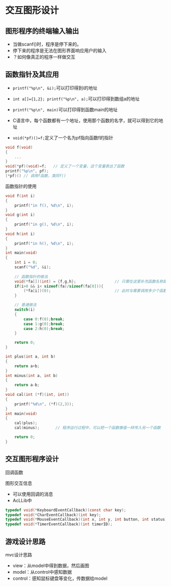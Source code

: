 <!--
 * @Date: 2020-07-19 13:04:32
 * @Author: Dai Zhechen
 * @Github: https://github.com/zhechendai
 * @LastEditTime: 2020-07-19 14:41:39
 * @Copyright ©️ 2020 Dai Zhechen. All Rights Reserved.
--> 

交互图形设计
====

图形程序的终端输入输出
----

* 当做scanf()时，程序是停下来的。
* 停下来的程序是无法在图形界面响应用户的输入
* ？如何像真正的程序一样做交互

函数指针及其应用
----

* `printf("%p\n", &i);`可以打印得到i的地址
* `int a[]={1,2}; printf("%p\n", a);`可以打印得到数组a的地址
* `printf("%p\n", main)`可以打印得到函数main的地址

* C语言中，每个函数都有一个地址，使用那个函数的名字，就可以得到它的地址
* `void(*pf)()=f;`定义了一个名为pf指向函数f的指针

```c
void f(void)
{
    ...
}
void(*pf)(void)=f;   // 定义了一个变量，这个变量表达了函数
printf("%p\n", pf);
(*pf)() // 调用f函数，类同f()
```

函数指针的使用

```c
void f(int i)
{
    printf("in f(), %d\n", i);
}
void g(int i)
{
    printf("in g(), %d\n", i);
}
void h(int i)
{
    printf("in h(), %d\n", i);
}
int main(void)
{
    int i = 0;
    scanf("%d", &i);
    
    // 函数指针的做法
    void(*fa[])(int) = {f,g,h};                 // 只需在这里补充函数名称即可 
    if(i>0 && i< sizeof(fa)/sizeof(fa[0])){
        (*fa[i])(0);                            // 此时与需要调用多少个函数无关 
    }

    // 普通做法
    switch(i)
    {
        case 0:f(0);break;
        case 1:g(0);break;
        case 2:h(0);break;
    }

    return 0;
}
```

```c
int plus(int a, int b)
{
    return a+b;
}
int minus(int a, int b)
{
    return a-b;
}
void cal(int (*f)(int, int))
{
    printf("%d\n", (*f)(2,3));
}
int main(void)
{
    cal(plus);
    cal(minus);       // 程序运行过程中，可以把一个函数像值一样传入另一个函数

    return 0;
}
```

交互图形程序设计
----

回调函数

图形交互信息
* 可以使用回调的消息
* AcLLib中
```c
typedef void(*KeyboardEventCallback)(const char key);
typedef void(*CharEventCallback)(int key);
typedef void(*MouseEventCallback)(int x, int y, int button, int status);
typedef void(*TimerEventCallback)(int timerID);
```

游戏设计思路
----

mvc设计思路
* view：从model中得到数据，然后画图
* model：从control中感知数据
* control：感知鼠标键盘等变化，传数据给model
